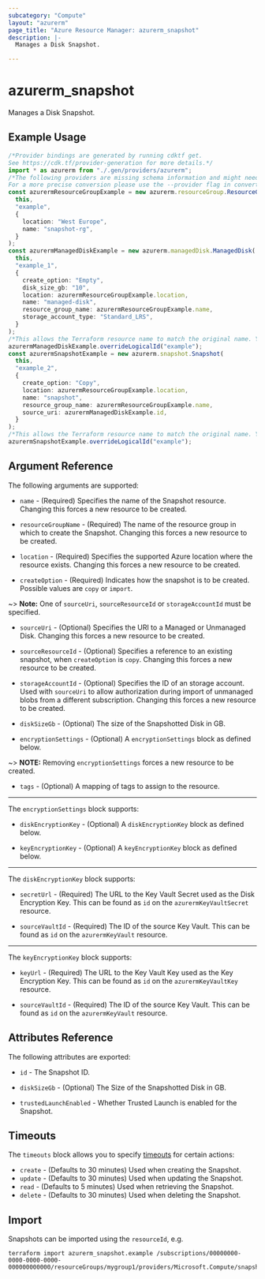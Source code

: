 ```yaml
---
subcategory: "Compute"
layout: "azurerm"
page_title: "Azure Resource Manager: azurerm_snapshot"
description: |-
  Manages a Disk Snapshot.

---
```


# azurerm\_snapshot

Manages a Disk Snapshot.

## Example Usage

```typescript
/*Provider bindings are generated by running cdktf get.
See https://cdk.tf/provider-generation for more details.*/
import * as azurerm from "./.gen/providers/azurerm";
/*The following providers are missing schema information and might need manual adjustments to synthesize correctly: azurerm.
For a more precise conversion please use the --provider flag in convert.*/
const azurermResourceGroupExample = new azurerm.resourceGroup.ResourceGroup(
  this,
  "example",
  {
    location: "West Europe",
    name: "snapshot-rg",
  }
);
const azurermManagedDiskExample = new azurerm.managedDisk.ManagedDisk(
  this,
  "example_1",
  {
    create_option: "Empty",
    disk_size_gb: "10",
    location: azurermResourceGroupExample.location,
    name: "managed-disk",
    resource_group_name: azurermResourceGroupExample.name,
    storage_account_type: "Standard_LRS",
  }
);
/*This allows the Terraform resource name to match the original name. You can remove the call if you don't need them to match.*/
azurermManagedDiskExample.overrideLogicalId("example");
const azurermSnapshotExample = new azurerm.snapshot.Snapshot(
  this,
  "example_2",
  {
    create_option: "Copy",
    location: azurermResourceGroupExample.location,
    name: "snapshot",
    resource_group_name: azurermResourceGroupExample.name,
    source_uri: azurermManagedDiskExample.id,
  }
);
/*This allows the Terraform resource name to match the original name. You can remove the call if you don't need them to match.*/
azurermSnapshotExample.overrideLogicalId("example");

```

## Argument Reference

The following arguments are supported:

*   `name` - (Required) Specifies the name of the Snapshot resource. Changing this forces a new resource to be created.

*   `resourceGroupName` - (Required) The name of the resource group in which to create the Snapshot. Changing this forces a new resource to be created.

*   `location` - (Required) Specifies the supported Azure location where the resource exists. Changing this forces a new resource to be created.

*   `createOption` - (Required) Indicates how the snapshot is to be created. Possible values are `copy` or `import`.

\~> **Note:** One of `sourceUri`, `sourceResourceId` or `storageAccountId` must be specified.

*   `sourceUri` - (Optional) Specifies the URI to a Managed or Unmanaged Disk. Changing this forces a new resource to be created.

*   `sourceResourceId` - (Optional) Specifies a reference to an existing snapshot, when `createOption` is `copy`. Changing this forces a new resource to be created.

*   `storageAccountId` - (Optional) Specifies the ID of an storage account. Used with `sourceUri` to allow authorization during import of unmanaged blobs from a different subscription. Changing this forces a new resource to be created.

*   `diskSizeGb` - (Optional) The size of the Snapshotted Disk in GB.

*   `encryptionSettings` - (Optional) A `encryptionSettings` block as defined below.

\~> **NOTE:** Removing `encryptionSettings` forces a new resource to be created.

* `tags` - (Optional) A mapping of tags to assign to the resource.

***

The `encryptionSettings` block supports:

*   `diskEncryptionKey` - (Optional) A `diskEncryptionKey` block as defined below.

*   `keyEncryptionKey` - (Optional) A `keyEncryptionKey` block as defined below.

***

The `diskEncryptionKey` block supports:

*   `secretUrl` - (Required) The URL to the Key Vault Secret used as the Disk Encryption Key. This can be found as `id` on the `azurermKeyVaultSecret` resource.

*   `sourceVaultId` - (Required) The ID of the source Key Vault. This can be found as `id` on the `azurermKeyVault` resource.

***

The `keyEncryptionKey` block supports:

*   `keyUrl` - (Required) The URL to the Key Vault Key used as the Key Encryption Key. This can be found as `id` on the `azurermKeyVaultKey` resource.

*   `sourceVaultId` - (Required) The ID of the source Key Vault. This can be found as `id` on the `azurermKeyVault` resource.

## Attributes Reference

The following attributes are exported:

*   `id` - The Snapshot ID.

*   `diskSizeGb` - (Optional) The Size of the Snapshotted Disk in GB.

*   `trustedLaunchEnabled` - Whether Trusted Launch is enabled for the Snapshot.

## Timeouts

The `timeouts` block allows you to specify [timeouts](https://www.terraform.io/language/resources/syntax#operation-timeouts) for certain actions:

* `create` - (Defaults to 30 minutes) Used when creating the Snapshot.
* `update` - (Defaults to 30 minutes) Used when updating the Snapshot.
* `read` - (Defaults to 5 minutes) Used when retrieving the Snapshot.
* `delete` - (Defaults to 30 minutes) Used when deleting the Snapshot.

## Import

Snapshots can be imported using the `resourceId`, e.g.

```shell
terraform import azurerm_snapshot.example /subscriptions/00000000-0000-0000-0000-000000000000/resourceGroups/mygroup1/providers/Microsoft.Compute/snapshots/snapshot1
```
